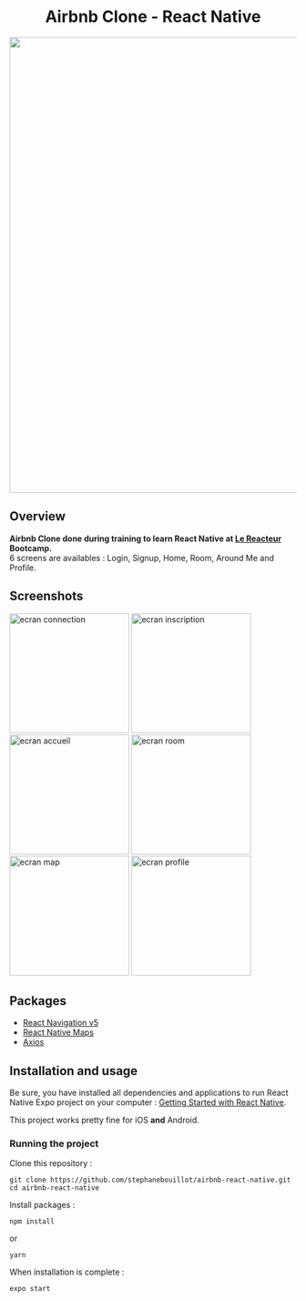 <h1 align="center">
	Airbnb Clone - React Native
</h1>

<p align="center">
	<img src="https://github.com/stephanebouillot/airbnb-react-native/master/screenshots/demo.gif" width="800">
</p>

## Overview

**Airbnb Clone done during training to learn React Native at [Le Reacteur](https://www.lereacteur.io/) Bootcamp.**  
6 screens are availables : Login, Signup, Home, Room, Around Me and Profile.

## Screenshots

<img
		width="210"
		alt="ecran connection"
		src="https://github.com/stephanebouillot/airbnb-react-native/master/screenshots/login.png">
<img
		width="210"
		alt="ecran inscription"
		src="https://github.com/stephanebouillot/airbnb-react-native/master/screenshots/signin.png">
<img
		width="210"
		alt="ecran accueil"
		src="https://github.com/stephanebouillot/airbnb-react-native/master/screenshots/pageprincipale.png">
<img
		width="210"
		alt="ecran room"
		src="https://github.com/stephanebouillot/airbnb-react-native/master/screenshots/room.png">
<img
		width="210"
		alt="ecran map"
		src="https://github.com/stephanebouillot/airbnb-react-native/master/screenshots/map.png">
<img
		width="210"
		alt="ecran profile"
		src="https://github.com/stephanebouillot/airbnb-react-native/master/screenshots/profile.png">

## Packages

- [React Navigation v5](https://reactnavigation.org/)
- [React Native Maps](https://github.com/react-native-community/react-native-maps)
- [Axios](https://github.com/axios/axios)

## Installation and usage

Be sure, you have installed all dependencies and applications to run React Native Expo project on your computer : [Getting Started with React Native](https://facebook.github.io/react-native/docs/getting-started).

This project works pretty fine for iOS **and** Android.

### Running the project

Clone this repository :

```
git clone https://github.com/stephanebouillot/airbnb-react-native.git
cd airbnb-react-native
```

Install packages :

```
npm install
```

or

```
yarn
```

When installation is complete :

```bash
expo start
```
